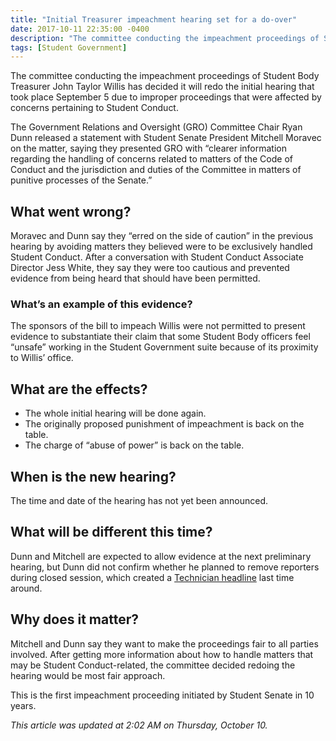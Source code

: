 ```yaml
---
title: "Initial Treasurer impeachment hearing set for a do-over"
date: 2017-10-11 22:35:00 -0400
description: "The committee conducting the impeachment proceedings of Student Body Treasurer John Taylor Willis has decided it will redo the initial hearing that took place September 5 due to improper proceedings that were affected by concerns pertaining to Student Conduct."
tags: [Student Government]
---
```

The committee conducting the impeachment proceedings of Student Body Treasurer John Taylor Willis has decided it will redo the initial hearing that took place September 5 due to improper proceedings that were affected by concerns pertaining to Student Conduct.

The Government Relations and Oversight (GRO) Committee Chair Ryan Dunn released a statement with Student Senate President Mitchell Moravec on the matter, saying they presented GRO with “clearer information regarding the handling of concerns related to matters of the Code of Conduct and the jurisdiction and duties of the Committee in matters of punitive processes of the Senate.”

## What went wrong?

Moravec and Dunn say they “erred on the side of caution” in the previous hearing by avoiding matters they believed were to be exclusively handled Student Conduct. After a conversation with Student Conduct Associate Director Jess White, they say they were too cautious and prevented evidence from being heard that should have been permitted.

### What’s an example of this evidence?

The sponsors of the bill to impeach Willis were not permitted to present evidence to substantiate their claim that some Student Body officers feel “unsafe” working in the Student Government suite because of its proximity to Willis’ office.

## What are the effects?

+ The whole initial hearing will be done again.
+ The originally proposed punishment of impeachment is back on the table.
+ The charge of “abuse of power” is back on the table.

## When is the new hearing?

The time and date of the hearing has not yet been announced.

## What will be different this time?

Dunn and Mitchell are expected to allow evidence at the next preliminary hearing, but Dunn did not confirm whether he planned to remove reporters during closed session, which created a [Technician headline](http://www.technicianonline.com/news/article_496ee4d6-9374-11e7-98cd-cf58cf169e20.html) last time around.

## Why does it matter?

Mitchell and Dunn say they want to make the proceedings fair to all parties involved. After getting more information about how to handle matters that may be Student Conduct-related, the committee decided redoing the hearing would be most fair approach.

This is the first impeachment proceeding initiated by Student Senate in 10 years.

_This article was updated at 2:02 AM on Thursday, October 10._